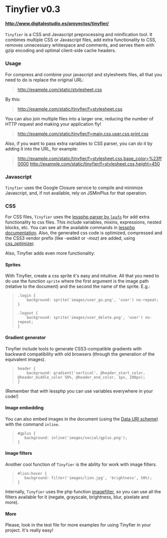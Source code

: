 # Tinyfier v0.3
#### <http://www.digitalestudio.es/proyectos/tinyfier/>

`Tinyfier` is a CSS and Javascript preprocessing and minification tool. 
It combines multiple CSS or Javascript files, add extra functionality to CSS, removes unnecessary whitespace and comments, and serves them with gzip encoding and optimal client-side cache headers.

### Usage

For compress and combine your javascript and stylesheets files, all that you
need to do is replace the original URL:

>http://example.com/static/stylesheet.css

By this:

>http://example.com/static/tinyfier/f=stylesheet.css

You can also join multiple files into a larger one, reducing the number of
HTTP request and making your application fly!

>http://example.com/static/tinyfier/f=main.css,user.css,print.css

Also, if you want to pass extra variables to CSS parser, you can do it by adding
it into the URL, for example:

>http://example.com/static/tinyfier/f=stylesheet.css,base_color=%23ff0000
>http://example.com/static/tinyfier/f=stylesheet.css,height=450

### Javascript

`Tinyfier` uses the Google Closure service to compile and minimize Javascript, and, if not available, 
rely on JSMinPlus for that operation.

### CSS

For CSS files, `Tinyfier` uses the [lessphp parser by `leafo`](http://leafo.net/lessphp/) for add extra functionality to css files. This include 
variables, mixins, expressions, nested blocks, etc. You can see all the available
commands in [lessphp documentation](http://leafo.net/lessphp/docs/). Also, the generated css code is optimized,  compressed and the CSS3 vendor prefix (like -*webkit* or *-moz*) are added, using [css_optimizer](https://github.com/javiermarinros/css_optimizer).

Also, Tinyfier adds even more functionality:

#### Sprites

With Tinyfier, create a css sprite it's easy and intuitive. All that you need to 
do use the function `sprite` where the first argument is the image path (relative 
to the document) and the second the name of the sprite. E.g.:

> 	  .login {
>         background: sprite('images/user_go.png', 'user') no-repeat;
>     }
>
>     .logout {
>         background: sprite('images/user_delete.png', 'user') no-repeat;
>     }

#### Gradient generator

Tinyfier include tools to generate CSS3-compatible gradients with backward 
compatibility with old browsers (through the generation of the equivalent 
images).
    
> 	  header {
>         background: gradient('vertical', @header_start_color, @header_middle_color 50%, @header_end_color, 1px, 200px);
>     }

(Remember that with lessphp you can use variables everywhere in your code!)

#### Image embedding

You can also embed images in the document (using the [Data URI scheme](http://en.wikipedia.org/wiki/Data_URI_scheme)) with the command `inline`.

>     #gplus {
>        background: inline('images/social/gplus.png');
>     }

#### Image filters

Another cool function of `Tinyfier` is the ability for work with image filters.

>     #lion:hover {
>        background: filter('images/lion.jpg', 'brightness', 50%);
>     }

Internally, `Tinyfier` uses the php function [imagefilter](http://www.php.net/manual/function.imagefilter.php), so you can use all the filters available for it (negate, grayscale, brightness, blur, pixelate and more).

#### More

Please, look in the test file for more examples for using Tinyfier in your project. It's really easy!